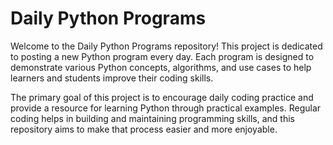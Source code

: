 # Daily Python Programs


Welcome to the Daily Python Programs repository! This project is dedicated to posting a new Python program every day. Each program is designed to demonstrate various Python concepts, algorithms, and use cases to help learners and students improve their coding skills.




The primary goal of this project is to encourage daily coding practice and provide a resource for learning Python through practical examples. Regular coding helps in building and maintaining programming skills, and this repository aims to make that process easier and more enjoyable.


  
